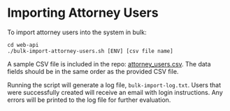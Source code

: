 # Importing Attorney Users

To import attorney users into the system in bulk:

```
cd web-api
./bulk-import-attorney-users.sh [ENV] [csv file name]
```

A sample CSV file is included in the repo: [attorney_users.csv](../web-api/attorney_users.csv). The data fields should be in the same order as the provided CSV file.

Running the script will generate a log file, `bulk-import-log.txt`. Users that were successfully created will receive an email with login instructions. Any errors will be printed to the log file for further evaluation.